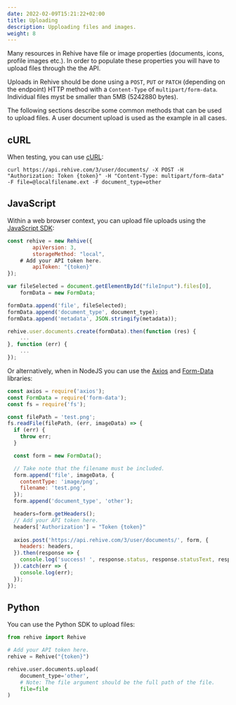 ```yaml
---
date: 2022-02-09T15:21:22+02:00
title: Uploading
description: Upploading files and images.
weight: 8
---
```


Many resources in Rehive have file or image properties (documents, icons, profile images etc.). In order to populate these properties you will have to upload files through the the API. 

Uploads in Rehive should be done using a `POST`, `PUT` or `PATCH` (depending on the endpoint) HTTP method with a `Content-Type` of `multipart/form-data`. Individual files myst be smaller than 5MB (5242880 bytes).

The following sections describe some common methods that can be used to upload files. A user document upload is used as the example in all cases.

## cURL

When testing, you can use [cURL](https://curl.se/):

```
curl https://api.rehive.com/3/user/documents/ -X POST -H "Authorization: Token {token}" -H "Content-Type: multipart/form-data" -F file=@localfilename.ext -F document_type=other
```

## JavaScript

Within a web browser context, you can upload file uploads using the [JavaScript SDK](https://www.npmjs.com/package/rehive):

```javascript
const rehive = new Rehive({
		apiVersion: 3, 
		storageMethod: "local",
    # Add your API token here.
		apiToken: "{token}"
});

var fileSelected = document.getElementById("fileInput").files[0],
    formData = new FormData;

formData.append('file', fileSelected);
formData.append('document_type', document_type);
formData.append('metadata', JSON.stringify(metadata));

rehive.user.documents.create(formData).then(function (res) {
    ...
}, function (err) {
    ...
});
```

Or alternatively, when in NodeJS you can use the [Axios](https://www.npmjs.com/package/axios) and [Form-Data](https://www.npmjs.com/package/form-data) libraries:

```javascript
const axios = require('axios');
const FormData = require('form-data');
const fs = require('fs');

const filePath = 'test.png';
fs.readFile(filePath, (err, imageData) => {
  if (err) {
    throw err;
  }

  const form = new FormData();

  // Take note that the filename must be included.
  form.append('file', imageData, {
    contentType: 'image/png',
    filename: 'test.png',
  });
  form.append('document_type', 'other');

  headers=form.getHeaders();
  // Add your API token here.
  headers['Authorization'] = "Token {token}"
  
  axios.post('https://api.rehive.com/3/user/documents/', form, {
    headers: headers,
  }).then(response => {
    console.log('success! ', response.status, response.statusText, response.headers);
  }).catch(err => {
    console.log(err);
  });
});
```

## Python

You can use the Python SDK to upload files:

```python
from rehive import Rehive

# Add your API token here.
rehive = Rehive("{token}")

rehive.user.documents.upload(
    document_type='other',
    # Note: The file argument should be the full path of the file.
    file=file
)
```
